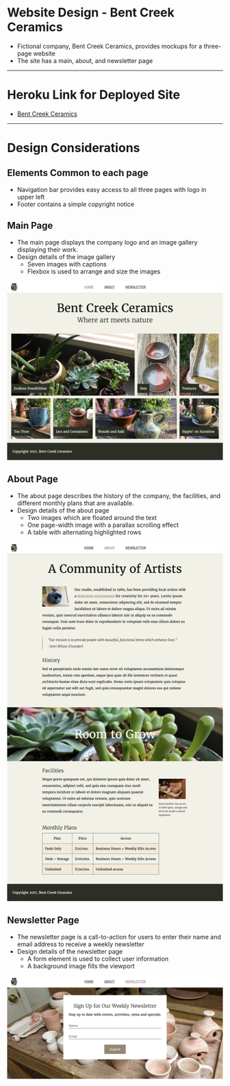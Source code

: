 # Website Design - Bent Creek Ceramics
- Fictional company, Bent Creek Ceramics, provides mockups for a three-page website
- The site has a main, about, and newsletter page

---

# Heroku Link for Deployed Site
- [Bent Creek Ceramics](https://secret-dawn-47749.herokuapp.com/index.html)

---

# Design Considerations

## Elements Common to each page
- Navigation bar provides easy access to all three pages with logo in upper left
- Footer contains a simple copyright notice

## Main Page
- The main page displays the company logo and an image gallery displaying their work.
- Design details of the image gallery
  - Seven images with captions
  - Flexbox is used to arrange and size the images

<img src="mockups/home-page-layout.png" width="600">


## About Page
- The about page describes the history of the company, the facilities, and different monthly plans that are available.
- Design details of the about page
  - Two images which are floated around the text
  - One page-width image with a parallax scrolling effect
  - A table with alternating highlighted rows

<img src="mockups/about-page-layout.png" width="600">

## Newsletter Page
- The newsletter page is a call-to-action for users to enter their name and email address to receive a weekly newsletter
- Design details of the newsletter page
  - A form element is used to collect user information
  - A background image fills the viewport
  
<img src="mockups/newsletter-page-layout.png" width="600">
